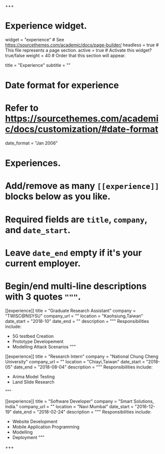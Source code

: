 +++
# Experience widget.
widget = "experience"  # See https://sourcethemes.com/academic/docs/page-builder/
headless = true  # This file represents a page section.
active = true  # Activate this widget? true/false
weight = 40  # Order that this section will appear.

title = "Experience"
subtitle = ""

# Date format for experience
#   Refer to https://sourcethemes.com/academic/docs/customization/#date-format
date_format = "Jan 2006"

# Experiences.
#   Add/remove as many `[[experience]]` blocks below as you like.
#   Required fields are `title`, `company`, and `date_start`.
#   Leave `date_end` empty if it's your current employer.
#   Begin/end multi-line descriptions with 3 quotes `"""`.

[[experience]]
  title = "Graduate Research Assistant"
  company = "TWISC@NSYSU"
  company_url = ""
  location = "Kaohsiung,Taiwan"
  date_start = "2018-10"
  date_end = ""
  description = """
  Responsibilities include:
  
  * 5G testbed Creation
  * Prototype Developement
  * Modelling Attack Scenarios
  """

[[experience]]
  title = "Research Intern"
  company = "National Chung Cheng University"
  company_url = ""
  location = "Chiayi,Taiwan"
  date_start = "2018-05"
  date_end = "2018-08-04"
  description = """
  Responsibilities include:
  
  * Arima Model Testing
  * Land Slide Research

  """

[[experience]]
  title = "Software Developer"
  company = "Smart Solutions, India."
  company_url = ""
  location = "Navi Mumbai"
  date_start = "2016-12-19"
  date_end = "2018-02-24"
  description = """
  Responsibilities include:
  
  * Website Development
  * Mobile Application Programming
  * Modelling
  * Deployment
  """

+++
